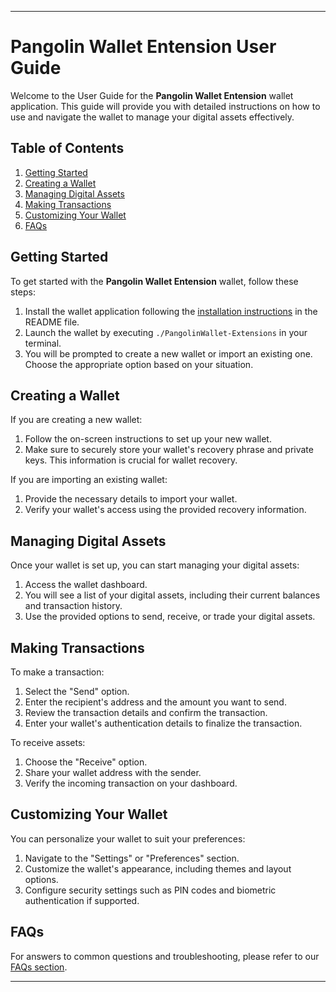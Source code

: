 
---

# Pangolin Wallet Entension User Guide

Welcome to the User Guide for the **Pangolin Wallet Entension** wallet application. This guide will provide you with detailed instructions on how to use and navigate the wallet to manage your digital assets effectively.

## Table of Contents

1. [Getting Started](#getting-started)
2. [Creating a Wallet](#creating-a-wallet)
3. [Managing Digital Assets](#managing-digital-assets)
4. [Making Transactions](#making-transactions)
5. [Customizing Your Wallet](#customizing-your-wallet)
6. [FAQs](#faqs)

## Getting Started

To get started with the **Pangolin Wallet Entension** wallet, follow these steps:

1. Install the wallet application following the [installation instructions](#installation) in the README file.
2. Launch the wallet by executing `./PangolinWallet-Extensions` in your terminal.
3. You will be prompted to create a new wallet or import an existing one. Choose the appropriate option based on your situation.

## Creating a Wallet

If you are creating a new wallet:

1. Follow the on-screen instructions to set up your new wallet.
2. Make sure to securely store your wallet's recovery phrase and private keys. This information is crucial for wallet recovery.

If you are importing an existing wallet:

1. Provide the necessary details to import your wallet.
2. Verify your wallet's access using the provided recovery information.

## Managing Digital Assets

Once your wallet is set up, you can start managing your digital assets:

1. Access the wallet dashboard.
2. You will see a list of your digital assets, including their current balances and transaction history.
3. Use the provided options to send, receive, or trade your digital assets.

## Making Transactions

To make a transaction:

1. Select the "Send" option.
2. Enter the recipient's address and the amount you want to send.
3. Review the transaction details and confirm the transaction.
4. Enter your wallet's authentication details to finalize the transaction.

To receive assets:

1. Choose the "Receive" option.
2. Share your wallet address with the sender.
3. Verify the incoming transaction on your dashboard.

## Customizing Your Wallet

You can personalize your wallet to suit your preferences:

1. Navigate to the "Settings" or "Preferences" section.
2. Customize the wallet's appearance, including themes and layout options.
3. Configure security settings such as PIN codes and biometric authentication if supported.

## FAQs

For answers to common questions and troubleshooting, please refer to our [FAQs section](FAQs.md).

---